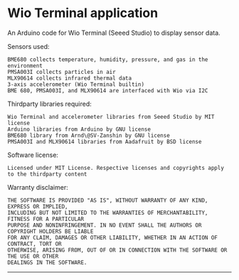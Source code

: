 # Wio Terminal application
An Arduino code for Wio Terminal (Seeed Studio) to display sensor data.

Sensors used: 

    BME680 collects temperature, humidity, pressure, and gas in the environment 
    PMSA003I collects particles in air
    MLX90614 collects infrared thermal data 
    3-axis accelerometer (Wio Terminal builtin) 
    BME 680, PMSA003I, and MLX90614 are interfaced with Wio via I2C 
    
  Thirdparty libraries required:
  
    Wio Terminal and accelerometer libraries from Seeed Studio by MIT license
    Arduino libraries from Arduino by GNU license
    BME680 library from Arnd\@SV-Zanshin by GNU license
    PMSA003I and MLX90614 libraries from Aadafruit by BSD license
  
  Software license:
  
    Licensed under MIT License. Respective licenses and copyrights apply to the thirdparty content
 
 Warranty disclaimer:
 
    THE SOFTWARE IS PROVIDED "AS IS", WITHOUT WARRANTY OF ANY KIND, EXPRESS OR IMPLIED, 
    INCLUDING BUT NOT LIMITED TO THE WARRANTIES OF MERCHANTABILITY, FITNESS FOR A PARTICULAR 
    PURPOSE AND NONINFRINGEMENT. IN NO EVENT SHALL THE AUTHORS OR COPYRIGHT HOLDERS BE LIABLE 
    FOR ANY CLAIM, DAMAGES OR OTHER LIABILITY, WHETHER IN AN ACTION OF CONTRACT, TORT OR 
    OTHERWISE, ARISING FROM, OUT OF OR IN CONNECTION WITH THE SOFTWARE OR THE USE OR OTHER 
    DEALINGS IN THE SOFTWARE.
 
 ***************************************************************************
